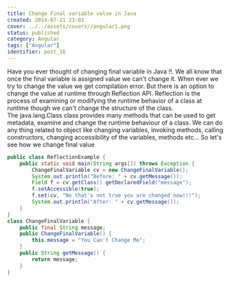 ```yaml
---
title: Change Final variable value in Java
created: 2014-07-21 23:03
cover: ../../assets/covers//angular1.png
status: published
category: Angular
tags: ["Angular"]
identifier: post_16
---
```

Have you ever thought of changing final variable in Java !!. We all know that once the final variable is assigned value we can't change it. When ever we try to change the value we get compilation error. But there is an option to change the value at runtime through Reflection API. Reflection is the process of examining or modifying the runtime behavior of a class at runtime though we can't change the structure of the class. The java.lang.Class class provides many methods that can be used to get metadata, examine and change the runtime behaviour of a class. We can do any thing related to object like changing variables, invoking methods, calling constructors, changing accessibility of the variables, methods etc... So let's see how we change final value 

```java
public class ReflectionExample {
    public static void main(String args[]) throws Exception {
        ChangeFinalVariable cv = new ChangeFinalVariable();
        System.out.println("Before: " + cv.getMessage());
        Field f = cv.getClass().getDeclaredField("message");
        f.setAccessible(true);
        f.set(cv, "No that's not true you are changed now!!!");
        System.out.println("After: " + cv.getMessage());
    }
}
class ChangeFinalVariable {
    public final String message;
    public ChangeFinalVariable() {
        this.message = "You Can't Change Me";
    }
    public String getMessage() {
        return message;
    }
}
```
